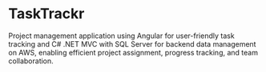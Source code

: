 # TaskTrackr
Project management application using Angular for user-friendly task tracking and C# .NET MVC with SQL Server for backend data management on AWS, enabling efficient project assignment, progress tracking, and team collaboration.
